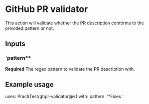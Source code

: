 # GitHub PR validator

This action will validate whether the PR description conforms to the provided pattern or not.

## Inputs

### `pattern**

**Required** The regex pattern to validate the PR description with.

## Example usage

uses: PractiTest/ghpr-validator@v1
with:
  pattern: '^Fixes '
